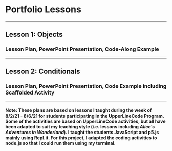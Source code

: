 # Portfolio Lessons
---
## Lesson 1: Objects

### Lesson Plan, PowerPoint Presentation, Code-Along Example
---
## Lesson 2: Conditionals

### Lesson Plan, PowerPoint Presentation, Code Example including Scaffolded Activity
---
#### Note: These plans are based on lessons I taught during the week of 8/2/21 - 8/6/21 for students participating in the UpperLineCode Program. Some of the activities are based on UpperLineCode activities, but all have been adapted to suit my teaching style (i.e. lessons including *Alice's Adventures in Wonderland*). I taught the students JavaScript and p5.js mainly using Repl.it. For this project, I adapted the coding activities to node.js so that I could run them using my terminal.
